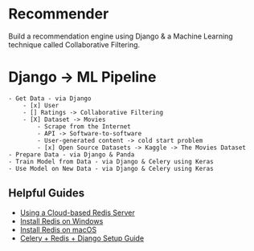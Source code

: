 # Recommender

Build a recommendation engine using Django &amp; a Machine Learning technique called Collaborative Filtering.

# Django -> ML Pipeline
    - Get Data - via Django
        - [x] User
        - [] Ratings -> Collaborative Filtering
        - [X] Dataset -> Movies
            - Scrape from the Internet
            - API -> Software-to-software
            - User-generated content -> cold start problem
            - [x] Open Source Datasets -> Kaggle -> The Movies Dataset
    - Prepare Data - via Django & Panda
    - Train Model from Data - via Django & Celery using Keras
    - Use Model on New Data - via Django & Celery using Keras

## Helpful Guides
- [Using a Cloud-based Redis Server](https://www.codingforentrepreneurs.com/blog/remote-redis-servers-for-development/)
- [Install Redis on Windows](https://www.codingforentrepreneurs.com/blog/redis-on-windows/)
- [Install Redis on macOS](https://www.codingforentrepreneurs.com/blog/install-redis-mac-and-linux)
- [Celery + Redis + Django Setup Guide](https://www.codingforentrepreneurs.com/blog/celery-redis-django/)